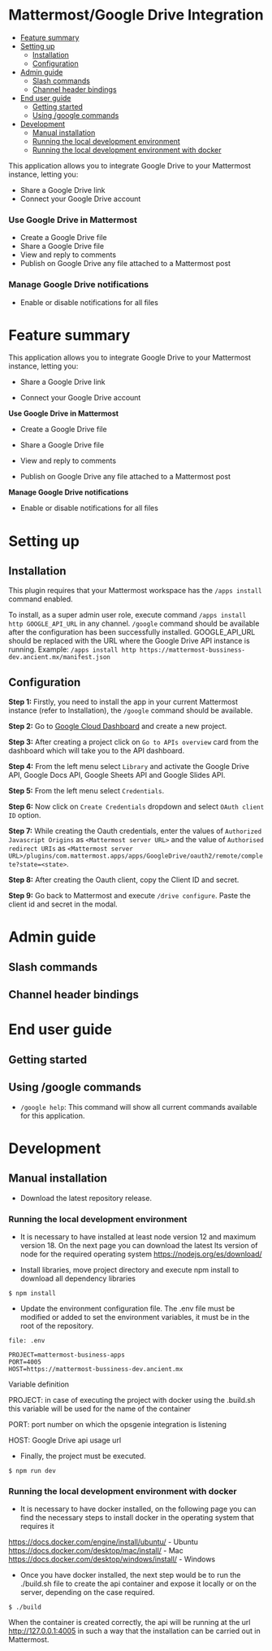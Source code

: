 # Mattermost/Google Drive Integration

* [Feature summary](#feature-summary)
* [Setting up](#setting-up)
    * [Installation](#installation)
    * [Configuration](#configuration)
* [Admin guide](#admin-guide)
    * [Slash commands](#slash-commands)
    * [Channel header bindings](#channel-header-bindings)
* [End user guide](#end-user-guide)
    * [Getting started](#getting-started)
    * [Using /google commands](#using-google-commands)
* [Development](#development)
    * [Manual installation](#manual-installation)
    * [Running the local development environment](#running-the-local-development-environment)
    * [Running the local development environment with docker](#running-the-local-development-environment-with-docker)

This application allows you to integrate Google Drive to your Mattermost instance, letting you:
- Share a Google Drive link
- Connect your Google Drive account

### Use Google Drive in Mattermost
- Create a Google Drive file
- Share a Google Drive file
- View and reply to comments
- Publish on Google Drive any file attached to a Mattermost post

### Manage Google Drive notifications
- Enable or disable notifications for all files


# Feature summary

This application allows you to integrate Google Drive to your Mattermost instance, letting you:

- Share a Google Drive link

- Connect your Google Drive account

**Use Google Drive in Mattermost**

- Create a Google Drive file

- Share a Google Drive file

- View and reply to comments

- Publish on Google Drive any file attached to a Mattermost post

**Manage Google Drive notifications**

- Enable or disable notifications for all files

# Setting up

## Installation

This plugin requires that your Mattermost workspace has the ``/apps install`` command enabled.

To install, as a super admin user role, execute command ``/apps install http GOOGLE_API_URL`` in any channel. ``/google`` command should be available after the configuration has been successfully installed. GOOGLE_API_URL should be replaced with the URL where the Google Drive API instance is running. Example: ``/apps install http https://mattermost-bussiness-dev.ancient.mx/manifest.json``

## Configuration

**Step 1:** Firstly, you need to install the app in your current Mattermost instance (refer to Installation), the ``/google`` command should be available.

**Step 2:** Go to [Google Cloud Dashboard](https://console.cloud.google.com/home/dashboard) and create a new project.

**Step 3:** After creating a project click on `Go to APIs overview` card from the dashboard which will take you to the API dashboard.

**Step 4:** From the left menu select `Library` and activate the Google Drive API, Google Docs API, Google Sheets API and Google Slides API.

**Step 5:** From the left menu select `Credentials`.

**Step 6:** Now click on `Create Credentials` dropdown and select `OAuth client ID` option.

**Step 7:** While creating the Oauth credentials, enter the values of `Authorized Javascript Origins` as `<Mattermost server URL>` and the value of `Authorised redirect URIs` as `<Mattermost server URL>/plugins/com.mattermost.apps/apps/GoogleDrive/oauth2/remote/complete?state=<state>`.

**Step 8:** After creating the Oauth client, copy the Client ID and secret.

**Step 9:** Go back to Mattermost and execute ``/drive configure``. Paste the client id and secret in the modal.


# Admin guide

## Slash commands

## Channel header bindings

# End user guide

## Getting started

## Using /google commands

- ``/google help``: This command will show all current commands available for this application.


# Development

## Manual installation

*  Download the latest repository release.

### Running the local development environment

* It is necessary to have installed at least node version 12 and maximum version 18.
  On the next page you can download the latest lts version of node for the required operating system https://nodejs.org/es/download/

*  Install libraries, move project directory and execute npm install to download all dependency libraries

```
$ npm install
```

*  Update the environment configuration file. The .env file must be modified or added to set the environment variables, it must be in the root of the repository.

```
file: .env

PROJECT=mattermost-business-apps
PORT=4005
HOST=https://mattermost-bussiness-dev.ancient.mx
```

Variable definition

PROJECT: in case of executing the project with docker using the .build.sh this variable will be used for the name of the container

PORT: port number on which the opsgenie integration is listening

HOST: Google Drive api usage url

* Finally, the project must be executed.

```
$ npm run dev
```

### Running the local development environment with docker

* It is necessary to have docker installed, on the following page you can find the necessary steps to install docker in the operating system that requires it

https://docs.docker.com/engine/install/ubuntu/ - Ubuntu
https://docs.docker.com/desktop/mac/install/ - Mac
https://docs.docker.com/desktop/windows/install/ - Windows

* Once you have docker installed, the next step would be to run the ./build.sh file to create the api container and expose it locally or on the server, depending on the case required.

```
$ ./build
```

When the container is created correctly, the api will be running at the url http://127.0.0.1:4005
in such a way that the installation can be carried out in Mattermost.
